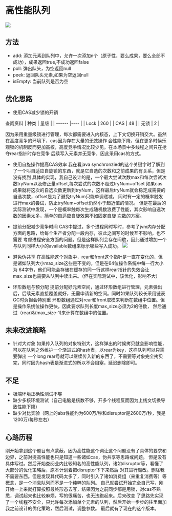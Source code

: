 # 高性能队列
![](https://s1.ax1x.com/2020/09/22/wL0Gz6.png)

## 方法
- add: 添加元素到队列中，允许一次添加n个（原子性，要么成果，要么全部不成功），成果返回true,不成功返回false
- poll: 弹出队头，为空返回null
- peek: 返回队头元素,如果为空返回null
- isEmpty: 当前队列是否为空

## 优化思路
- 使用CAS减少锁的开销

查阅资料
| 种类    | 量级 |
| ------ |---- |
| Lock   | 260 |
| CAS    | 48  |
| 无锁    | 2   |

因为采用重量级锁进行管理，每次都需要进入内核态，上下文切换开销交大。虽然在高度竞争的环境下，cas因为存在大量的无效操作
会性能下降，但在更多时候乐观锁的机制反而更加高校，高度竞争情况比较少见。在本场景中多线程之间只在抢夺rear指针时存在竞争
后续写入元素并无竞争，因此采用cas的方式。

- 使用自旋操作提高CAS效率
我在看java synchronzied的这个关键字时了解到了一个叫自适应自旋锁的东西，就是它自选的次数和之前成果的有关系，但是没有找到
具体的实现，我自己设计的是，一个最大尝试次数max和每次尝试次数tryNum以及修正量offset,每次尝试的次数不超过tryNum+offset
如果cas成果就将这次的自选次数更新到tryNum，这样最后tryNum就会稳定成需要的自选次数，offset是为了避免tryNum只能单调递减。
同时有一定的概率触发进行max的尝试，防止tryNum+offset仍然小于趋近值的情况。
但是在最后的实际测试中发现，一个是概率触每次生成随机数浪费了性能，其次影响自选次数的因素太多，简单的自适应自旋效果不如固定自旋
次数的方案。

- 提前分配减少竞争时间
CAS中提过，多个进程同时写时，参考了jvm内存分配方面的思路，给每个生产者分配一段内存，彼此之间写的时候互不影响，也不需要
考虑进程安全方面的问题。但是这样队列会存在间歇，因此通过增加一个与队列同样大小的available数组来标示哪些写入成功。
![](https://s1.ax1x.com/2020/09/22/wLrPde.png)


- 避免伪共享
在高性能这个对象中，rear和front这个指针是一直在变化的，但是诸如队列大小max_size这些是不变的。但是在64位操作系统中每一行大小为
64字节，他们可能会存储在缓存的同一行这样rear指针的失效会让max_size也需要从队列中读出来。（但在实际测试中，该优化，影响不大）

- 环形数组与预分配
提前分配好元素空间，通过环形数组进行管理，元素弹出后，后续元素直接覆盖就好，无需申请新的空间。同时如果队列较长采用链表GC时负担会特别重
环形数组通过对rear和front取模来判断在数组中位置。但是操作系统位操作更快，因此要求队列长度max_size必须为2的倍数，
然后通过（rear)&(max_size-1)来计算在数组中的位置。

## 未来改进策略
- 针对大对象
如果传入队列的对象特别大，这样弹出的时候拷贝就会影响性能，可以在队列之外维护一个渐进式的hash表，以rear为key，这样队列可以只需要弹出
一个long rear号就可以继续传入新的东西了，不需要等对象完全拷贝完，同时因为hash表是渐进式的所以不会阻塞，延迟删除即可。

## 不足
- 极端环境正确性测试不够
- 缺少多核环境测试（自己电脑是核数不够，开多个线程反而因为上线文切换导致性能下降）
- 缺少对比实验（网上的abs性能约为600万/秒和disruptor是2600万/秒，我是1200万/每秒左右）

## 心路历程
刚开始拿到这个题目有点蒙蔽，因为高性能这个词让这个问题没有了具体的要求和边界，之前对提高性能也只是知道一些诸如cas，伪共享等思路或问题。
但是没有具体写过。然后开始查阅业内比较知名的高性能队列，诸如disruptor等，看懂了大部分的优化策略后，原本计划着把disruptor下下来然后
对其进行魔改。删除我不需要东西。但是发现其代码太多了，同时引入了诸如消费组（来重复消费等）等概念，是一个消息队列而不是一个纯粹的队列。
自己就尝试开始完全自己写，刚开始一上来就打算按照最终形态去写，结果因为之前同步都是用锁，对cas不熟悉，调试起来也比较麻烦，写的很痛苦，也无法跑起来。后来改变
了思路先实现了一个线程不安全，只允许每次添加单个元素的队列，然后开始一步步的往里面加我之前设计的优化策略，然后测试，调整参数。
最后就有了现在的这个版本。


